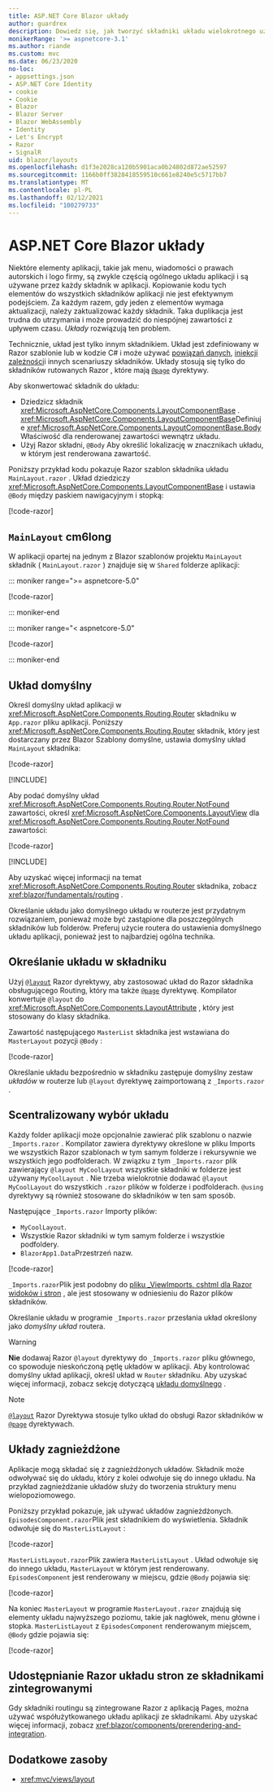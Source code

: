 ```yaml
---
title: ASP.NET Core Blazor układy
author: guardrex
description: Dowiedz się, jak tworzyć składniki układu wielokrotnego użytku dla Blazor aplikacji.
monikerRange: '>= aspnetcore-3.1'
ms.author: riande
ms.custom: mvc
ms.date: 06/23/2020
no-loc:
- appsettings.json
- ASP.NET Core Identity
- cookie
- Cookie
- Blazor
- Blazor Server
- Blazor WebAssembly
- Identity
- Let's Encrypt
- Razor
- SignalR
uid: blazor/layouts
ms.openlocfilehash: d1f3e2028ca120b5901aca0b24802d872ae52597
ms.sourcegitcommit: 1166b0ff3828418559510c661e8240e5c5717bb7
ms.translationtype: MT
ms.contentlocale: pl-PL
ms.lasthandoff: 02/12/2021
ms.locfileid: "100279733"
---
```

# <a name="aspnet-core-blazor-layouts"></a>ASP.NET Core Blazor układy

Niektóre elementy aplikacji, takie jak menu, wiadomości o prawach autorskich i logo firmy, są zwykle częścią ogólnego układu aplikacji i są używane przez każdy składnik w aplikacji. Kopiowanie kodu tych elementów do wszystkich składników aplikacji nie jest efektywnym podejściem. Za każdym razem, gdy jeden z elementów wymaga aktualizacji, należy zaktualizować każdy składnik. Taka duplikacja jest trudna do utrzymania i może prowadzić do niespójnej zawartości z upływem czasu. *Układy* rozwiązują ten problem.

Technicznie, układ jest tylko innym składnikiem. Układ jest zdefiniowany w Razor szablonie lub w kodzie C# i może używać [powiązań danych](xref:blazor/components/data-binding), [iniekcji zależności](xref:blazor/fundamentals/dependency-injection)i innych scenariuszy składników. Układy stosują się tylko do składników rutowanych Razor , które mają [`@page`](xref:mvc/views/razor#page) dyrektywy.

Aby skonwertować składnik do układu:

* Dziedzicz składnik <xref:Microsoft.AspNetCore.Components.LayoutComponentBase> . <xref:Microsoft.AspNetCore.Components.LayoutComponentBase>Definiuje <xref:Microsoft.AspNetCore.Components.LayoutComponentBase.Body> Właściwość dla renderowanej zawartości wewnątrz układu.
* Użyj Razor składni, `@Body` Aby określić lokalizację w znacznikach układu, w którym jest renderowana zawartość.

Poniższy przykład kodu pokazuje Razor szablon składnika układu `MainLayout.razor` . Układ dziedziczy <xref:Microsoft.AspNetCore.Components.LayoutComponentBase> i ustawia `@Body` między paskiem nawigacyjnym i stopką:

[!code-razor[](layouts/sample_snapshot/3.x/MainLayout.razor)]

## <a name="mainlayout-component"></a>`MainLayout` cm6long

W aplikacji opartej na jednym z Blazor szablonów projektu `MainLayout` składnik ( `MainLayout.razor` ) znajduje się w `Shared` folderze aplikacji:

::: moniker range=">= aspnetcore-5.0"

[!code-razor[](./common/samples/5.x/BlazorWebAssemblySample/Shared/MainLayout.razor)]

::: moniker-end

::: moniker range="< aspnetcore-5.0"

[!code-razor[](./common/samples/3.x/BlazorWebAssemblySample/Shared/MainLayout.razor)]

::: moniker-end

## <a name="default-layout"></a>Układ domyślny

Określ domyślny układ aplikacji w <xref:Microsoft.AspNetCore.Components.Routing.Router> składniku w `App.razor` pliku aplikacji. Poniższy <xref:Microsoft.AspNetCore.Components.Routing.Router> składnik, który jest dostarczany przez Blazor Szablony domyślne, ustawia domyślny układ `MainLayout` składnika:

[!code-razor[](layouts/sample_snapshot/3.x/App1.razor?highlight=3)]

[!INCLUDE[](~/blazor/includes/prefer-exact-matches.md)]

Aby podać domyślny układ <xref:Microsoft.AspNetCore.Components.Routing.Router.NotFound> zawartości, określ <xref:Microsoft.AspNetCore.Components.LayoutView> dla <xref:Microsoft.AspNetCore.Components.Routing.Router.NotFound> zawartości:

[!code-razor[](layouts/sample_snapshot/3.x/App2.razor?highlight=6-9)]

[!INCLUDE[](~/blazor/includes/prefer-exact-matches.md)]

Aby uzyskać więcej informacji na temat <xref:Microsoft.AspNetCore.Components.Routing.Router> składnika, zobacz <xref:blazor/fundamentals/routing> .

Określanie układu jako domyślnego układu w routerze jest przydatnym rozwiązaniem, ponieważ może być zastąpione dla poszczególnych składników lub folderów. Preferuj użycie routera do ustawienia domyślnego układu aplikacji, ponieważ jest to najbardziej ogólna technika.

## <a name="specify-a-layout-in-a-component"></a>Określanie układu w składniku

Użyj [`@layout`](xref:mvc/views/razor#layout) Razor dyrektywy, aby zastosować układ do Razor składnika obsługującego Routing, który ma także [`@page`](xref:mvc/views/razor#page) dyrektywę. Kompilator konwertuje `@layout` do <xref:Microsoft.AspNetCore.Components.LayoutAttribute> , który jest stosowany do klasy składnika.

Zawartość następującego `MasterList` składnika jest wstawiana do `MasterLayout` pozycji `@Body` :

[!code-razor[](layouts/sample_snapshot/3.x/MasterList.razor?highlight=1)]

Określanie układu bezpośrednio w składniku zastępuje domyślny zestaw *układów* w routerze lub `@layout` dyrektywę zaimportowaną z `_Imports.razor` .

## <a name="centralized-layout-selection"></a>Scentralizowany wybór układu

Każdy folder aplikacji może opcjonalnie zawierać plik szablonu o nazwie `_Imports.razor` . Kompilator zawiera dyrektywy określone w pliku Imports we wszystkich Razor szablonach w tym samym folderze i rekursywnie we wszystkich jego podfolderach. W związku z tym `_Imports.razor` plik zawierający `@layout MyCoolLayout` wszystkie składniki w folderze jest używany `MyCoolLayout` . Nie trzeba wielokrotnie dodawać `@layout MyCoolLayout` do wszystkich `.razor` plików w folderze i podfolderach. `@using` dyrektywy są również stosowane do składników w ten sam sposób.

Następujące `_Imports.razor` Importy plików:

* `MyCoolLayout`.
* Wszystkie Razor składniki w tym samym folderze i wszystkie podfoldery.
* `BlazorApp1.Data`Przestrzeń nazw.
 
[!code-razor[](layouts/sample_snapshot/3.x/_Imports.razor)]

`_Imports.razor`Plik jest podobny do [pliku _ViewImports. cshtml dla Razor widoków i stron](xref:mvc/views/layout#importing-shared-directives) , ale jest stosowany w odniesieniu do Razor plików składników.

Określanie układu w programie `_Imports.razor` przesłania układ określony jako *domyślny układ* routera.

> [!WARNING]
> **Nie** dodawaj Razor `@layout` dyrektywy do `_Imports.razor` pliku głównego, co spowoduje nieskończoną pętlę układów w aplikacji. Aby kontrolować domyślny układ aplikacji, określ układ w `Router` składniku. Aby uzyskać więcej informacji, zobacz sekcję dotyczącą [układu domyślnego](#default-layout) .

> [!NOTE]
> [`@layout`](xref:mvc/views/razor#layout) Razor Dyrektywa stosuje tylko układ do obsługi Razor składników w [`@page`](xref:mvc/views/razor#page) dyrektywach.

## <a name="nested-layouts"></a>Układy zagnieżdżone

Aplikacje mogą składać się z zagnieżdżonych układów. Składnik może odwoływać się do układu, który z kolei odwołuje się do innego układu. Na przykład zagnieżdżanie układów służy do tworzenia struktury menu wielopoziomowego.

Poniższy przykład pokazuje, jak używać układów zagnieżdżonych. `EpisodesComponent.razor`Plik jest składnikiem do wyświetlenia. Składnik odwołuje się do `MasterListLayout` :

[!code-razor[](layouts/sample_snapshot/3.x/EpisodesComponent.razor?highlight=1)]

`MasterListLayout.razor`Plik zawiera `MasterListLayout` . Układ odwołuje się do innego układu, `MasterLayout` w którym jest renderowany. `EpisodesComponent` jest renderowany w miejscu, gdzie `@Body` pojawia się:

[!code-razor[](layouts/sample_snapshot/3.x/MasterListLayout.razor?highlight=1,9)]

Na koniec `MasterLayout` w programie `MasterLayout.razor` znajdują się elementy układu najwyższego poziomu, takie jak nagłówek, menu główne i stopka. `MasterListLayout` z `EpisodesComponent` renderowanym miejscem, `@Body` gdzie pojawia się:

[!code-razor[](layouts/sample_snapshot/3.x/MasterLayout.razor?highlight=6)]

## <a name="share-a-razor-pages-layout-with-integrated-components"></a>Udostępnianie Razor układu stron ze składnikami zintegrowanymi

Gdy składniki routingu są zintegrowane Razor z aplikacją Pages, można używać współużytkowanego układu aplikacji ze składnikami. Aby uzyskać więcej informacji, zobacz <xref:blazor/components/prerendering-and-integration>.

## <a name="additional-resources"></a>Dodatkowe zasoby

* <xref:mvc/views/layout>
